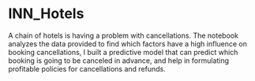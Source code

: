 # INN_Hotels
A chain of hotels is having a problem with cancellations. The notebook analyzes the data provided to find which factors have a high influence on booking cancellations, I built a predictive model that can predict which booking is going to be canceled in advance, and help in formulating profitable policies for cancellations and refunds.
